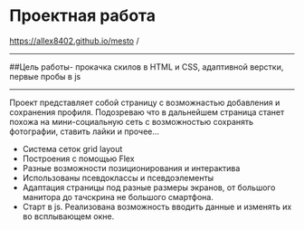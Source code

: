 # Проектная работа
https://allex8402.github.io/mesto /




---

##Цель работы- прокачка скилов в HTML и CSS, адаптивной верстки, первые пробы в js

---

Проект представляет собой страницу с возможнастью добавления и сохранения профиля. Подозреваю что в дальнейшем страница станет похожа на мини-социальную сеть с возможностью сохранять фотографии, ставить лайки и прочее...

- Система сеток grid layout
- Построения с помощью Flex
- Разные возможности позиционирования и интерактива
- Использованы псевдоклассы и псевдоэлементы
- Адаптация страницы под разные размеры экранов, от большого манитора до тачскрина не большого смартфона.
- Старт в js. Реализована возможность вводить данные и изменять их во всплывающем окне.
